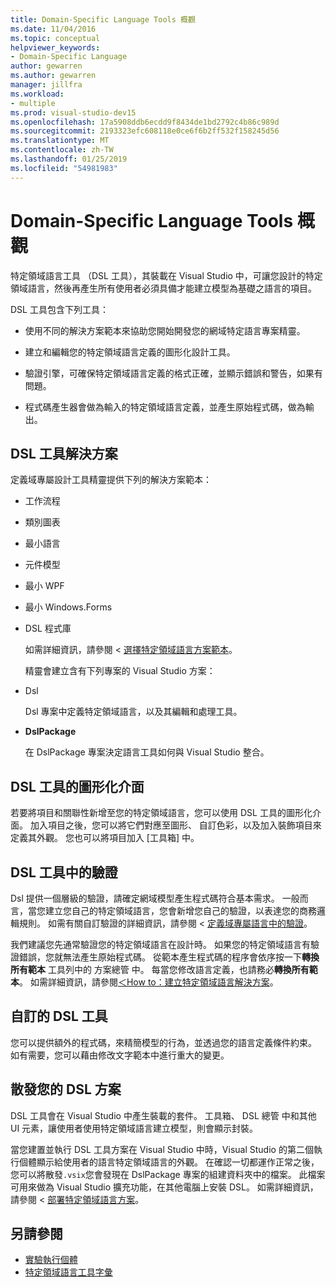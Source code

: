 ```yaml
---
title: Domain-Specific Language Tools 概觀
ms.date: 11/04/2016
ms.topic: conceptual
helpviewer_keywords:
- Domain-Specific Language
author: gewarren
ms.author: gewarren
manager: jillfra
ms.workload:
- multiple
ms.prod: visual-studio-dev15
ms.openlocfilehash: 17a5908ddb6ecdd9f8434de1bd2792c4b86c989d
ms.sourcegitcommit: 2193323efc608118e0ce6f6b2ff532f158245d56
ms.translationtype: MT
ms.contentlocale: zh-TW
ms.lasthandoff: 01/25/2019
ms.locfileid: "54981983"
---
```

# <a name="overview-of-domain-specific-language-tools"></a>Domain-Specific Language Tools 概觀
特定領域語言工具 （DSL 工具），其裝載在 Visual Studio 中，可讓您設計的特定領域語言，然後再產生所有使用者必須具備才能建立模型為基礎之語言的項目。

 DSL 工具包含下列工具：

-   使用不同的解決方案範本來協助您開始開發您的網域特定語言專案精靈。

-   建立和編輯您的特定領域語言定義的圖形化設計工具。

-   驗證引擎，可確保特定領域語言定義的格式正確，並顯示錯誤和警告，如果有問題。

-   程式碼產生器會做為輸入的特定領域語言定義，並產生原始程式碼，做為輸出。

## <a name="the-dsl-tools-solution"></a>DSL 工具解決方案
 定義域專屬設計工具精靈提供下列的解決方案範本：

- 工作流程

- 類別圖表

- 最小語言

- 元件模型

- 最小 WPF

- 最小 Windows.Forms

- DSL 程式庫

  如需詳細資訊，請參閱 <<c0> [ 選擇特定領域語言方案範本](../modeling/choosing-a-domain-specific-language-solution-template.md)。

  精靈會建立含有下列專案的 Visual Studio 方案：

- Dsl

   Dsl 專案中定義特定領域語言，以及其編輯和處理工具。

- **DslPackage**

   在 DslPackage 專案決定語言工具如何與 Visual Studio 整合。

## <a name="the-dsl-tools-graphical-interface"></a>DSL 工具的圖形化介面
 若要將項目和關聯性新增至您的特定領域語言，您可以使用 DSL 工具的圖形化介面。 加入項目之後，您可以將它們對應至圖形、 自訂色彩，以及加入裝飾項目來定義其外觀。 您也可以將項目加入 [工具箱] 中。

## <a name="validation-in-dsl-tools"></a>DSL 工具中的驗證
 Dsl 提供一個層級的驗證，請確定網域模型產生程式碼符合基本需求。 一般而言，當您建立您自己的特定領域語言，您會新增您自己的驗證，以表達您的商務邏輯規則。 如需有關自訂驗證的詳細資訊，請參閱 <<c0> [ 定義域專屬語言中的驗證](../modeling/validation-in-a-domain-specific-language.md)。

 我們建議您先通常驗證您的特定領域語言在設計時。 如果您的特定領域語言有驗證錯誤，您就無法產生原始程式碼。 從範本產生程式碼的程序會依序按一下**轉換所有範本** 工具列中的 方案總管 中。 每當您修改語言定義，也請務必**轉換所有範本**。 如需詳細資訊，請參閱[＜How to：建立特定領域語言解決方案](../modeling/how-to-create-a-domain-specific-language-solution.md)。

## <a name="customization-of-dsl-tools"></a>自訂的 DSL 工具
 您可以提供額外的程式碼，來精簡模型的行為，並透過您的語言定義條件約束。 如有需要，您可以藉由修改文字範本中進行重大的變更。

## <a name="distributing-your-dsl-solution"></a>散發您的 DSL 方案
 DSL 工具會在 Visual Studio 中產生裝載的套件。 工具箱、 DSL 總管 中和其他 UI 元素，讓使用者使用特定領域語言建立模型，則會顯示封裝。

 當您建置並執行 DSL 工具方案在 Visual Studio 中時，Visual Studio 的第二個執行個體顯示給使用者的語言特定領域語言的外觀。 在確認一切都運作正常之後，您可以將散發`.vsix`您會發現在 DslPackage 專案的組建資料夾中的檔案。 此檔案可用來做為 Visual Studio 擴充功能，在其他電腦上安裝 DSL。  如需詳細資訊，請參閱 <<c0> [ 部署特定領域語言方案](../modeling/deploying-domain-specific-language-solutions.md)。

## <a name="see-also"></a>另請參閱

- [實驗執行個體](../extensibility/the-experimental-instance.md)
- [特定領域語言工具字彙](https://msdn.microsoft.com/ca5e84cb-a315-465c-be24-76aa3df276aa)